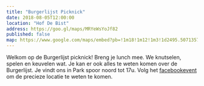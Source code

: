 ```yaml
---
title: "Burgerlijst Picknick"
date: 2018-08-05T12:00:00
location: "Hof De Bist"
address: https://goo.gl/maps/MRYeWsYoJf82
published: false
map: https://www.google.com/maps/embed?pb=!1m18!1m12!1m3!1d2495.5071357164325!2d4.441520200533423!3d51.28339083477909!2m3!1f0!2f0!3f0!3m2!1i1024!2i768!4f13.1!3m3!1m2!1s0x47c4084781101be1%3A0xbfb5c1ce2654920c!2sHof+De+Bist!5e0!3m2!1snl!2sbe!4v1531561481056
---
```


Welkom op de Burgerlijst picknick! Breng je lunch mee. We knutselen, spelen en keuvelen wat. Je kan er ook alles te weten komen over de Burgerlijst. Je vindt ons in Park spoor noord tot 17u. Volg het [facebookevent](https://www.facebook.com/events/1029201657243348/) om de precieze locatie te weten te komen. 
